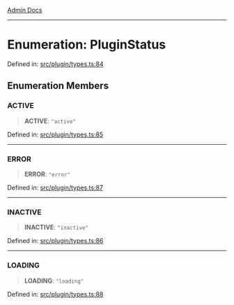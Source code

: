 [Admin Docs](/)

***

# Enumeration: PluginStatus

Defined in: [src/plugin/types.ts:84](https://github.com/gautam-divyanshu/talawa-api/blob/84910820371ade6fdca33545b3a0fc1e929731b2/src/plugin/types.ts#L84)

## Enumeration Members

### ACTIVE

> **ACTIVE**: `"active"`

Defined in: [src/plugin/types.ts:85](https://github.com/gautam-divyanshu/talawa-api/blob/84910820371ade6fdca33545b3a0fc1e929731b2/src/plugin/types.ts#L85)

***

### ERROR

> **ERROR**: `"error"`

Defined in: [src/plugin/types.ts:87](https://github.com/gautam-divyanshu/talawa-api/blob/84910820371ade6fdca33545b3a0fc1e929731b2/src/plugin/types.ts#L87)

***

### INACTIVE

> **INACTIVE**: `"inactive"`

Defined in: [src/plugin/types.ts:86](https://github.com/gautam-divyanshu/talawa-api/blob/84910820371ade6fdca33545b3a0fc1e929731b2/src/plugin/types.ts#L86)

***

### LOADING

> **LOADING**: `"loading"`

Defined in: [src/plugin/types.ts:88](https://github.com/gautam-divyanshu/talawa-api/blob/84910820371ade6fdca33545b3a0fc1e929731b2/src/plugin/types.ts#L88)
